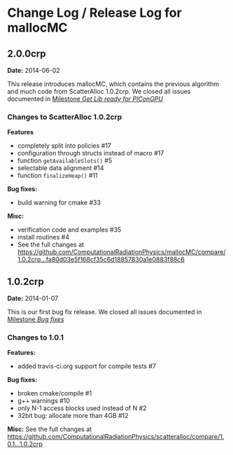 Change Log / Release Log for mallocMC
================================================================

2.0.0crp
-------------
**Date:** 2014-06-02

This release introduces mallocMC, which contains the previous algorithm and
much code from ScatterAlloc 1.0.2crp.
We closed all issues documented in
[Milestone *Get Lib ready for PIConGPU*](https://github.com/ComputationalRadiationPhysics/mallocMC/issues?milestone=2&state=closed)

### Changes to ScatterAlloc 1.0.2crp

**Features**
 - completely split into policies #17
 - configuration through structs instead of macro #17
 - function `getAvailableSlots()` #5
 - selectable data alignment #14
 - function `finalizeHeap()` #11

**Bug fixes:**
 - build warning for cmake #33

**Misc:**
 - verification code and examples #35
 - install routines #4
 - See the full changes at https://github.com/ComputationalRadiationPhysics/mallocMC/compare/1.0.2crp...fa80d03e5f168cf35c6d18857830a1e0883f88c6


1.0.2crp
-------------
**Date:** 2014-01-07

This is our first bug fix release.
We closed all issues documented in
[Milestone *Bug fixes*](https://github.com/ComputationalRadiationPhysics/mallocMC/issues?milestone=1&state=closed)

### Changes to 1.0.1

**Features:**
  - added travis-ci.org support for compile tests #7

**Bug fixes:**
  - broken cmake/compile #1
  - g++ warnings #10
  - only N-1 access blocks used instead of N #2
  - 32bit bug: allocate more than 4GB #12

**Misc:**
  See the full changes at
  https://github.com/ComputationalRadiationPhysics/scatteralloc/compare/1.0.1...1.0.2crp
